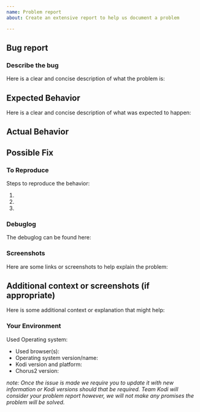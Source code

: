 ```yaml
---
name: Problem report
about: Create an extensive report to help us document a problem

---
```

<!--- Please fill out this template to the best of your ability. You can always edit this issue once you have created it. -->
<!--- Read the following link before you create a new problem report: https://kodi.wiki/view/HOW-TO:Submit_a_bug_report  -->
## Bug report
### Describe the bug
Here is a clear and concise description of what the problem is:
<!--- Provide a more detailed introduction to the issue itself, and why you consider it to be a bug -->
<!--- A bug report that is not clear will be closed -->
<!--- Put your text below this line -->



## Expected Behavior
Here is a clear and concise description of what was expected to happen:
<!--- Tell us what should happen -->
<!--- Put your text below this line -->



## Actual Behavior
<!--- Tell us what happens instead -->
<!--- Put your text below this line -->



## Possible Fix
<!--- Not obligatory, but suggest a fix or reason for the bug -->
<!--- Put your text below this line -->



### To Reproduce
Steps to reproduce the behavior:
<!--- Provide a link to a live example, or an unambiguous set of steps to -->
<!--- reproduce this bug. Include code to reproduce, if relevant -->
<!--- Put your text below this line -->
1.
2.
3.


### Debuglog
<!--- Put your text below this line -->
<!--- A debuglog is always mandatory when creating an issue. Provide one! -->
The debuglog can be found here:



### Screenshots
Here are some links or screenshots to help explain the problem:
<!--- Put your text below this line -->



## Additional context or screenshots (if appropriate)
Here is some additional context or explanation that might help:
<!--- How has this bug affected you? What were you trying to accomplish? -->
<!--- Put your text below this line -->



### Your Environment
Used Operating system:
<!--- Include as many relevant details about the environment you experienced the bug in -->
<!--- Put your text below this line. Checkboxes can easily be ticked once issue is created -->
 - Used browser(s):
 - Operating system version/name:
 - Kodi version and platform:
 - Chorus2 version:




<!--- End of this issue -->
*note: Once the issue is made we require you to update it with new information or Kodi versions should that be required.
Team Kodi will consider your problem report however, we will not make any promises the problem will be solved.*
